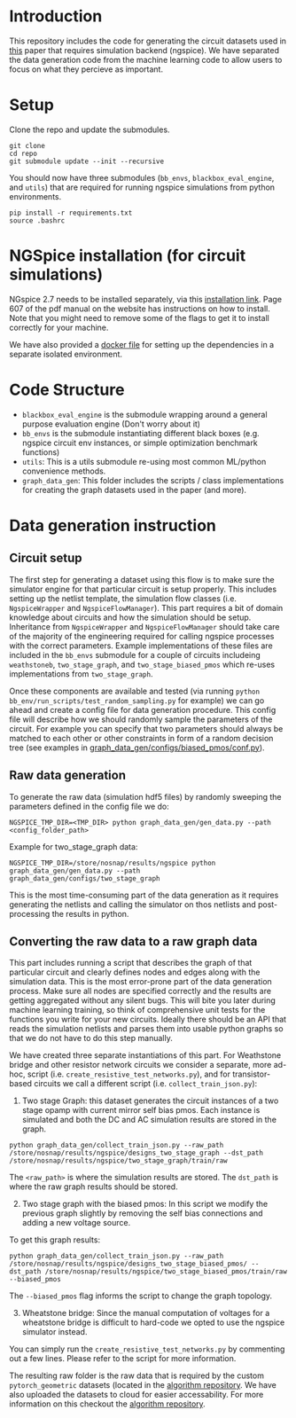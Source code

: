 
# Introduction
This repository includes the code for generating the circuit datasets used in [this](link) paper that requires simulation backend (ngspice).
We have separated the data generation code from the machine learning code to allow users to focus on what they percieve as important.

# Setup 

Clone the repo and update the submodules.

```
git clone
cd repo
git submodule update --init --recursive
```

You should now have three submodules (`bb_envs`, `blackbox_eval_engine`, and `utils`) that are required for running ngspice simulations from python environments.

```
pip install -r requirements.txt
source .bashrc
```

# NGSpice installation (for circuit simulations)
NGspice 2.7 needs to be installed separately, via this [installation link](https://sourceforge.net/projects/ngspice/files/ng-spice-rework/old-releases/27/). Page 607 of the pdf manual on the website has instructions on how to install. Note that you might need to remove some of the flags to get it to install correctly for your machine.

We have also provided a [docker file](https://github.com/kouroshHakha/circuit-fewshot/blob/master/docker/DockerFile) for setting up the dependencies in a separate isolated environment. 



# Code Structure
- `blackbox_eval_engine` is the submodule wrapping around a general purpose evaluation engine 
(Don't worry about it)
- `bb_envs` is the submodule instantiating different black boxes (e.g. ngspice circuit env instances, 
or simple optimization benchmark functions)
- `utils`: This is a utils submodule re-using most common ML/python convenience methods. 
- `graph_data_gen`: This folder includes the scripts / class implementations for creating the graph datasets used in the paper (and more).

# Data generation instruction

## Circuit setup
The first step for generating a dataset using this flow is to make sure the simulator engine for that particular circuit is setup properly. 
This includes setting up the netlist template, the simulation flow classes (i.e. `NgspiceWrapper` and `NgspiceFlowManager`). 
This part requires a bit of domain knowledge about circuits and how the simulation should be setup. 
Inheritance from `NgspiceWrapper` and `NgspiceFlowManager` should take care of the majority of the engineering required for calling ngspice processes with the correct parameters. 
Example implementations of these files are included in the `bb_envs` submodule for a couple of circuits includeing `weathstoneb`, `two_stage_graph`, and `two_stage_biased_pmos` which re-uses implementations from `two_stage_graph`.

Once these components are available and tested (via running `python bb_env/run_scripts/test_random_sampling.py` for example) we can go ahead and create a config file for data generation procedure. This config file will describe how we should randomly sample the parameters of the circuit. For example you can specify that two parameters should always be matched to each other or other constraints in form of a random decision tree (see examples in [graph_data_gen/configs/biased_pmos/conf.py](https://github.com/kouroshHakha/circuit-fewshot/blob/master/graph_data_gen/configs/biased_pmos/conf.py)).

## Raw data generation
To generate the raw data (simulation hdf5 files) by randomly sweeping the parameters defined in the config file we do:

```
NGSPICE_TMP_DIR=<TMP_DIR> python graph_data_gen/gen_data.py --path <config_folder_path>
```

Example for two_stage_graph data:
```
NGSPICE_TMP_DIR=/store/nosnap/results/ngspice python graph_data_gen/gen_data.py --path graph_data_gen/configs/two_stage_graph
```

This is the most time-consuming part of the data generation as it requires generating the netlists and calling the simulator on thos netlists and post-processing the results in python. 

## Converting the raw data to a raw graph data 
This part includes running a script that describes the graph of that particular circuit and clearly defines nodes and edges along with the simulation data. This is the most error-prone part of the data generation process. Make sure all nodes are specified correctly and the results are getting aggregated without any silent bugs. This will bite you later during machine learning training, so think of comprehensive unit tests for the functions you write for your new circuits. Ideally there should be an API that reads the simulation netlists and parses them into usable python graphs so that we do not have to do this step manually.

We have created three separate instantiations of this part. For Weathstone bridge and other resistor network circuits we consider a separate, more ad-hoc, script (i.e. `create_resistive_test_networks.py`), and for transistor-based circuits we call a different script (i.e. `collect_train_json.py`):

1) Two stage Graph: this dataset generates the circuit instances of a two stage opamp with current mirror self bias pmos. Each instance is simulated and both the DC and AC simulation results are stored in the graph. 

```
python graph_data_gen/collect_train_json.py --raw_path /store/nosnap/results/ngspice/designs_two_stage_graph --dst_path /store/nosnap/results/ngspice/two_stage_graph/train/raw
```

The `<raw_path>` is where the simulation results are stored. The `dst_path` is where the raw graph results should be stored.

2) Two stage graph with the biased pmos: In this script we modify the previous graph slightly by removing the self bias connections and adding a new voltage source. 

To get this graph results:
```
python graph_data_gen/collect_train_json.py --raw_path /store/nosnap/results/ngspice/designs_two_stage_biased_pmos/ --dst_path /store/nosnap/results/ngspice/two_stage_biased_pmos/train/raw --biased_pmos
```

The `--biased_pmos` flag informs the script to change the graph topology.

3) Wheatstone bridge: Since the manual computation of voltages for a wheatstone bridge is difficult to hard-code we opted to use the ngspice simulator instead. 

You can simply run the `create_resistive_test_networks.py` by commenting out a few lines. Please refer to the script for more information.

The resulting raw folder is the raw data that is required by the custom `pytorch_geometric` datasets (located in the [algorithm repository](https://github.com/kouroshHakha/circuit-fewshot-code). We have also uploaded the datasets to cloud for easier accessability. For more information on this checkout the [algorithm repository](https://github.com/kouroshHakha/circuit-fewshot-code). 
